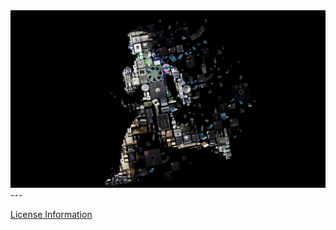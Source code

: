 <a href="https://kay-a11y.github.io" target="_blank">
  <img src="/assets/img/ghost/km.jpg" alt="check this out!">
</a>
<!-- ----------------------- RIP ----------------------- -->
---

[License Information](LICENSING.md)
